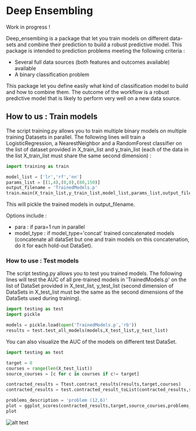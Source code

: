 # Deep Ensembling

Work in progress !

Deep_ensembing is a package that let you train models on different data-sets and combine their prediction to build a robust predictive model. This package is intended to prediction problems meeting the following criteria :
- Several full data sources (both features and outcomes available) available
- A binary classification problem

This package let you define easily what kind of classification model to build and how to combine them. The outcome of the workflow is a robust predictive model that is likely to perform very well on a new data source.

## How to us : Train models

The script training.py allows you to train multiple binary models on multiple training Datasets in parallel.
The following lines will train a LogisticRegression, a NearestNeighbor and a RandomForest classifier on the list of dataset provided in X_train_list and y_train_list (each of the data in the list X_train_list must share the same second dimension) :

```python
import training as train

model_list = ['lr','rf','nn']
params_list = [(1,4),(0,0),(80,150)]
output_filename = 'TrainedModels.p'
train.main(X_train_list,y_train_list,model_list,params_list,output_filename=output_filename)
```
This will pickle the trained models in output_filename.

Options include :
- para : if para=1 run in parallel 
- model_type : if model_type='concat' trained concatenated models (concatenate all dataSet but one and train models on this concatenation, do it for each hold-out DataSet).

### How to use : Test models

The script testing.py allows you to test you trained models. The following lines will test the AUC of all pre-trained models in 'TrainedModels.p' on the list of DataSet provided in X_test_list, y_test_list (second dimension of DataSets in X_test_list must be the same as the second dimensions of the DataSets used during training).

```python
import testing as test
import pickle

models = pickle.load(open('TrainedModels.p','rb'))
results = test.test_all_models(models,X_test_list,y_test_list)
```
You can also visualize the AUC of the models on different test DataSet.

```python
import testing as test

target = 0
courses = range(len(X_test_list))
source_courses = [c for c in courses if c!= target]

contracted_results = Ttest.contract_results(results,target,courses)
contracted_results = test.contracted_result_toList(contracted_results,source_courses)

problems_description = 'problem (12,6)'
plot = ggplot_scores(contracted_results,target,source_courses,problems_description)
plot
```
![alt text]()
